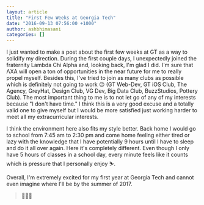 ```yaml
---
layout: article
title: "First Few Weeks at Georgia Tech"
date: "2016-09-13 07:56:00 +1000"
author: ashbhimasani
categories: []
---
```


I just wanted to make a post about the first few weeks at GT as a way to solidify my direction. During the first couple days, I unexpectedly joined the fraternity Lambda Chi Alpha and, looking back, I'm glad I did. I'm sure that ΛΧΑ will open a ton of opportunities in the near future for me to really propel myself. Besides this, I've tried to join as many clubs as possible which is definitely not going to work 😣 (GT Web-Dev, GT iOS Club, The Agency, GreyHat, Design Club, VG Dev, Big Data Club, BuzzStudios, Pottery Club). The most important thing to me is to not let go of any of my interests because "I don't have time." I think this is a very good excuse and a totally valid one to give myself but I would be more satisfied just working harder to meet all my extracurricular interests.

I think the environment here also fits my style better. Back home I would go to school from 7:45 am to 2:30 pm and come home feeling either tired or lazy with the knowledge that I have potentially 9 hours until I have to sleep and do it all over again. Here it's completely different. Even though I only have 5 hours of classes in a school day, every minute feels like it counts which is pressure that I personally enjoy ⛷.

Overall, I'm extremely excited for my first year at Georgia Tech and cannot even imagine where I'll be by the summer of 2017.    

> 🐑💎🍑

